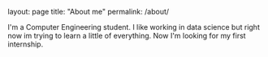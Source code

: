layout: page
title: "About me"
permalink: /about/

I'm a Computer Engineering student. I like working in data science but right now im trying to learn a little of 
everything. Now I'm looking for my first internship.